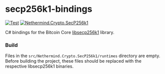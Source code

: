 # secp256k1-bindings

[![Test](https://github.com/nethermindeth/secp256k1-bindings/actions/workflows/test.yml/badge.svg)](https://github.com/nethermindeth/secp256k1-bindings/actions/workflows/test.yml)
[![Nethermind.Crypto.SecP256k1](https://img.shields.io/nuget/v/Nethermind.Crypto.SecP256k1)](https://www.nuget.org/packages/Nethermind.Crypto.SecP256k1)

C# bindings for the Bitcoin Core [libsecp256k1](https://github.com/bitcoin-core/secp256k1) library.

### Build

Files in the `src/Nethermind.Crypto.SecP256k1/runtimes` directory are empty.
Before building the project, these files should be replaced with the respective libsecp256k1 binaries.
